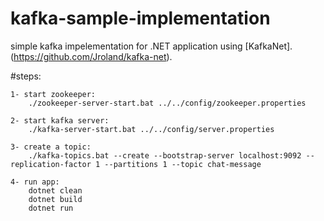 # kafka-sample-implementation
simple kafka impelementation for .NET application using [KafkaNet].(https://github.com/Jroland/kafka-net).


#steps:

	1- start zookeeper:
		./zookeeper-server-start.bat ../../config/zookeeper.properties
		
	2- start kafka server:
		./kafka-server-start.bat ../../config/server.properties

	3- create a topic:
		./kafka-topics.bat --create --bootstrap-server localhost:9092 --replication-factor 1 --partitions 1 --topic chat-message

	4- run app:
		dotnet clean
		dotnet build
		dotnet run
